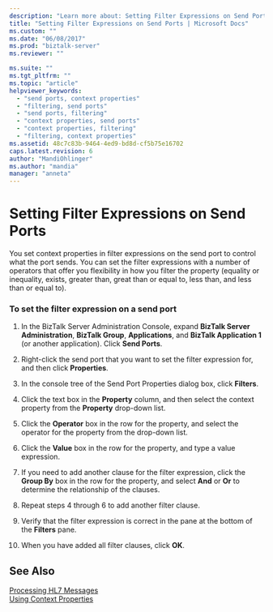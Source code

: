 ```yaml
---
description: "Learn more about: Setting Filter Expressions on Send Ports"
title: "Setting Filter Expressions on Send Ports | Microsoft Docs"
ms.custom: ""
ms.date: "06/08/2017"
ms.prod: "biztalk-server"
ms.reviewer: ""

ms.suite: ""
ms.tgt_pltfrm: ""
ms.topic: "article"
helpviewer_keywords: 
  - "send ports, context properties"
  - "filtering, send ports"
  - "send ports, filtering"
  - "context properties, send ports"
  - "context properties, filtering"
  - "filtering, context properties"
ms.assetid: 48c7c83b-9464-4ed9-bd8d-cf5b75e16702
caps.latest.revision: 6
author: "MandiOhlinger"
ms.author: "mandia"
manager: "anneta"
---
```

# Setting Filter Expressions on Send Ports
You set context properties in filter expressions on the send port to control what the port sends. You can set the filter expressions with a number of operators that offer you flexibility in how you filter the property (equality or inequality, exists, greater than, great than or equal to, less than, and less than or equal to).  
  
### To set the filter expression on a send port  
  
1.  In the BizTalk Server Administration Console, expand **BizTalk Server Administration**, **BizTalk Group**, **Applications**, and **BizTalk Application 1** (or another application). Click **Send Ports**.  
  
2.  Right-click the send port that you want to set the filter expression for, and then click **Properties**.  
  
3.  In the console tree of the Send Port Properties dialog box, click **Filters**.  
  
4.  Click the text box in the **Property** column, and then select the context property from the **Property** drop-down list.  
  
5.  Click the **Operator** box in the row for the property, and select the operator for the property from the drop-down list.  
  
6.  Click the **Value** box in the row for the property, and type a value expression.  
  
7.  If you need to add another  clause for the filter expression, click the **Group By** box in the row for the property, and select **And** or **Or** to determine the relationship of the clauses.  
  
8.  Repeat steps 4 through 6 to add another filter clause.  
  
9. Verify that the filter expression is correct in the pane at the bottom of the **Filters** pane.  
  
10. When you have added all filter clauses, click **OK**.  
  
## See Also  
 [Processing HL7 Messages](../../adapters-and-accelerators/accelerator-hl7/processing-hl7-messages.md)   
 [Using Context Properties](../../adapters-and-accelerators/accelerator-hl7/using-context-properties.md)
